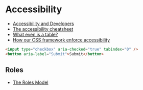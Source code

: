 # Accessibility

* [Accessibility and Developers](http://www.paulirish.com/2012/accessibility-and-developers/)
* [The accessibility cheatsheet](http://bitsofco.de/2015/the-accessibility-cheatsheet/)
* [What even is a table?](https://speakerdeck.com/edds/what-even-is-a-table-a-quick-look-at-accessibility-apis)
* [How our CSS framework enforce accessibility](http://www.ebaytechblog.com/2015/11/04/how-our-css-framework-helps-enforce-accessibility/)

```html
<input type="checkbox" aria-checked="true" tabindex="0" />
<button aria-label="Submit">Submit</button>
```

## Roles

* [The Roles Model](https://www.w3.org/WAI/PF/aria/roles)